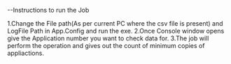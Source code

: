 
--Instructions to run the Job

1.Change the File path(As per current PC where the csv file is present) and LogFile Path in App.Config and run the exe.
2.Once Console window opens give the Application number you want to check data for.
3.The job will perform the operation and gives out the count of minimum copies of appliactions.
